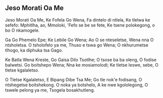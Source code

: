 ## Jeso Morati Oa Me

Jeso Morati Oa Me, Ke Fofela Go Wena,
Fa dintelo di ntlela, Ke tlelwa ke sefefo:
Mphitlha, ao, Mmoloki, 'Fefo se be se fete,
Ke tsene polokegong, o bo O nkamogele.

Ga Go Phemelo Epe; Ke Lebile Go Wena;
Ao O se nteseletse, Wena nna O ntsholetsa.
O tsholofelo ya me, Thuso e tswa go Wena;
O nkhurumetse tlhogo, ka diphuka tsa Gago.

Ke Batla Wena Kreste, Go Gaisa Dilo Tsotlhe;
O tsose ba ba oleng, O fodise balwetsi.
Go boitshepo Wena; Nna ke mosiamolodi;
Ke tletse leswe, sebe, O tletse kgalaletso.

O Tletse Kgalaletso, E Bipang Dibe Tsa Me;
Go tle nok'e fodisang, O ntshegetse boitshekong.
O noka ya botshelo, A ke nwe kgololegong,
O tswele pelong ya me, Tsogela bosakhutleng.

